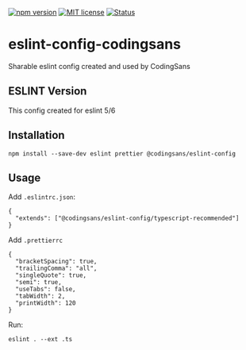[![npm version](http://img.shields.io/npm/v/@codingsans/eslint-config.svg?style=flat)](https://npmjs.org/package/@codingsans/eslint-config "View this project on npm")
[![MIT license](http://img.shields.io/badge/license-MIT-brightgreen.svg)](http://opensource.org/licenses/MIT)
[![Status](http://img.shields.io/travis/CodingSans/eslint-config-codingsans/master.svg?style=flat)](https://travis-ci.org/CodingSans/eslint-config-codingsans "See test builds")

# eslint-config-codingsans
Sharable eslint config created and used by CodingSans

## ESLINT Version

This config created for eslint 5/6

## Installation

```
npm install --save-dev eslint prettier @codingsans/eslint-config
```

## Usage

Add `.eslintrc.json`:
```
{
  "extends": ["@codingsans/eslint-config/typescript-recommended"]
}
```

Add `.prettierrc`
```
{
  "bracketSpacing": true,
  "trailingComma": "all",
  "singleQuote": true,
  "semi": true,
  "useTabs": false,
  "tabWidth": 2,
  "printWidth": 120
}
```

Run:
```
eslint . --ext .ts
```
